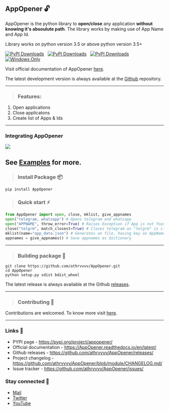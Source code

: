 ## AppOpener 🔓

AppOpener is the python library to **open/close** any application **without knowing it's absoulute path**. The library works by making use of App Name and App Id.

Library works on python version 3.5 or above python version 3.5+

[![PyPI Downloads](https://img.shields.io/pypi/dm/AppOpener)](https://pypi.org/project/AppOpener/) &nbsp; [![PyPI Downloads](https://img.shields.io/pypi/status/AppOpener)](https://pypi.org/project/AppOpener/) &nbsp; [![PyPI Downloads](https://img.shields.io/pypi/v/AppOpener?label=AppOpener)](https://pypi.org/project/AppOpener/) &nbsp; [![Windows Only](https://img.shields.io/badge/platform-windows-blue.svg)](https://shields.io/)

<!-- > **Note**
> AppOpener is only functional on windows. -->

Visit official documentation of AppOpener [here](https://AppOpener.readthedocs.io/en/latest/).

The latest development version is always available at the [Github](https://github.com/athrvvvv/AppOpener) repository.

---

> ### Features:

1. Open applications
2. Close applicatons
3. Create list of Apps & Ids

---

### Integrating AppOpener

![](docs/img/output.gif)

See [Examples](https://github.com/athrvvvv/AppOpener/tree/module/Examples) for more.
---

> ### Install Package 📦

```
pip install AppOpener
```

> ### Quick start ⚡

``` python
from AppOpener import open, close, mklist, give_appnames
open("telegram, whatsapp") # Opens telegram and whatsapp
open("APPNAME", throw_error=True) # Raises Exception if App is not found (can be used in `close` function too)
close("telgrm", match_closest=True) # Closes telegram as "telgrm" is closest to "telegram"
mklist(name="app_data.json") # Generates an file, having key as AppName and value as AppIds.
appnames = give_appnames() # Save appnames as dictionary
```

---
> ### Building package 🔨

```
git clone https://github.com/athrvvvv/AppOpener.git
cd AppOpener
python setup.py sdist bdist_wheel
```
The latest release is always available at the Github [releases](https://github.com/athrvvvv/AppOpener/releases).

---
> ### Contributing 🤝

Contributions are welcomed. To know more visit [here](https://github.com/athrvvvv/AppOpener/blob/module/CONTRIBUTING.md).

---

### Links 🔗

- PYPI page - https://pypi.org/project/appopener/
- Official documentation - https://AppOpener.readthedocs.io/en/latest/
- Github releases - https://github.com/athrvvvv/AppOpener/releases/
- Project changelog - https://github.com/athrvvvv/AppOpener/blob/module/CHANGELOG.md/
- Issue tracker - https://github.com/athrvvvv/AppOpener/issues/

### Stay connected 🤗

- [Mail](mailto:athrvchaulkar@gmail.com)
- [Twitter](https://twitter.com/athrvvvvv)
- [YouTube](https://www.youtube.com/c/ACUNBOXING2017)
